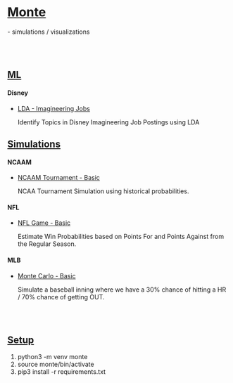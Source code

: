 # <b><u>Monte</b></u>

<p>
  - simulations / visualizations
</p>

<br />
<br />

## <b><u>ML</u></b>

#### <b>Disney</b>

- [LDA - Imagineering Jobs](https://github.com/dpasse/monte/blob/main/workspace/disney/disney2.ipynb)<br/><p>Identify Topics in Disney Imagineering Job Postings using LDA</p>

## <b><u>Simulations</u></b>

#### <b>NCAAM</b>

- [NCAAM Tournament - Basic](https://github.com/dpasse/monte/blob/main/workspace/ncaa/sim-tourny.ipynb)<br/><p>NCAA Tournament Simulation using historical probabilities.</p>

#### <b>NFL</b>

- [NFL Game - Basic](https://github.com/dpasse/monte/blob/main/workspace/nfl/sim-game-basic.ipynb)<br/><p>Estimate Win Probabilities based on Points For and Points Against from the Regular Season.</p>

#### <b>MLB</b>

- [Monte Carlo - Basic](https://github.com/dpasse/monte/blob/main/workspace/mlb/monte-carlo-basic.ipynb)<br/><p>Simulate a baseball inning where we have a 30% chance of hitting a HR / 70% chance of getting OUT.</p>

<br />
<br />

## <b><u>Setup</u></b>

1.  python3 -m venv monte
2.  source monte/bin/activate
3.  pip3 install -r requirements.txt
